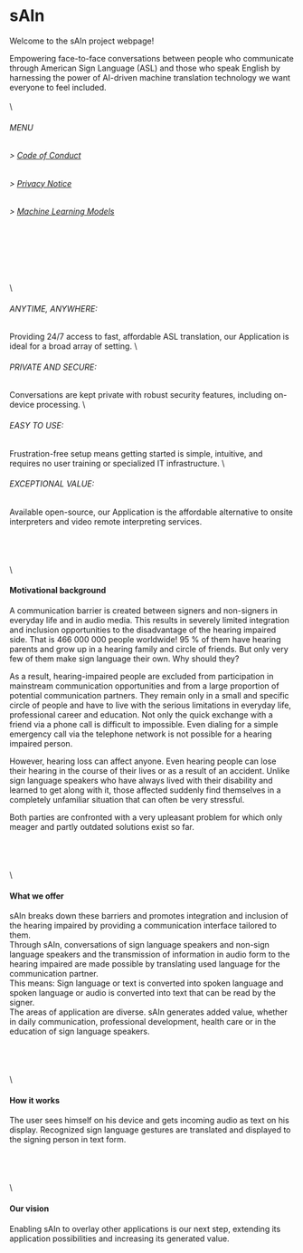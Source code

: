 # sAIn

Welcome to the sAIn project webpage!

Empowering face-to-face conversations between people who communicate through American Sign Language (ASL) and those who speak English by harnessing the power of AI-driven machine translation technology we want everyone to feel included.
\
\
\
###### MENU

###### > [Code of Conduct](CODE_OF_CONDUCT.md)
###### > [Privacy Notice](PRIVACY_NOTICE.md)
###### > [Machine Learning Models](ML.md)
\
\
\
\
\
\
###### ANYTIME, ANYWHERE:
Providing 24/7 access to fast, affordable ASL translation, our Application is ideal for a broad array of setting.
\
###### PRIVATE AND SECURE:
Conversations are kept private with robust security features, including on-device processing.
\
###### EASY TO USE:
Frustration-free setup means getting started is simple, intuitive, and requires no user training or specialized IT infrastructure.
\
###### EXCEPTIONAL VALUE:
Available open-source, our Application is the affordable alternative to onsite interpreters and video remote interpreting services.
\
\
\
\
\
\
#### Motivational background

A communication barrier is created between signers and non-signers in everyday life and in audio media. This results in severely limited integration and inclusion opportunities to the disadvantage of the hearing impaired side. That is 466 000 000 people worldwide!
95 % of them have hearing parents and grow up in a hearing family and circle of friends. But only very few of them make sign language their own. Why should they?

As a result, hearing-impaired people are excluded from participation in mainstream communication opportunities and from a large proportion of potential communication partners. They remain only in a small and specific circle of people and have to live with the serious limitations in everyday life, professional career and education. Not only the quick exchange with a friend via a phone call is difficult to impossible. Even dialing for a simple emergency call via the telephone network is not possible for a hearing impaired person.

However, hearing loss can affect anyone. Even hearing people can lose their hearing in the course of their lives or as a result of an accident. Unlike sign language speakers who have always lived with their disability and learned to get along with it, those affected suddenly find themselves in a completely unfamiliar situation that can often be very stressful.

Both parties are confronted with a very upleasant problem for which only meager and partly outdated solutions exist so far.
\
\
\
\
\
\
#### What we offer

sAIn breaks down these barriers and promotes integration and inclusion of the hearing impaired by providing a communication interface tailored to them. 
\
Through sAIn, conversations of sign language speakers and non-sign language speakers and the transmission of information in audio form to the hearing impaired are made possible by translating used language for the communication partner. 
\
This means: 
Sign language or text is converted into spoken language and spoken language or audio is converted into text that can be read by the signer.
\
The areas of application are diverse. sAIn generates added value, whether in daily communication, professional development, health care or in the education of sign language speakers.
\
\
\
\
\
\
#### How it works

The user sees himself on his device and gets incoming audio as text on his display. Recognized sign language gestures are translated and displayed to the signing person in text form.
\
\
\
\
\
\
#### Our vision

Enabling sAIn to overlay other applications is our next step, extending its application possibilities and increasing its generated value.
 